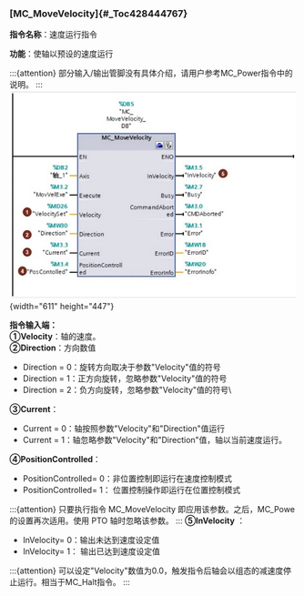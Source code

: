 ### [MC_MoveVelocity]{#_Toc428444767}

**指令名称**：速度运行指令

**功能**：使轴以预设的速度运行

:::{attention}
部分输入/输出管脚没有具体介绍，请用户参考MC_Power指令中的说明。
:::
![](images/08-1.jpg){width="611" height="447"}

**指令输入端：** \
**①Velocity**：轴的速度。\
**②Direction**：方向数值

-   Direction = 0：旋转方向取决于参数"Velocity"值的符号
-   Direction = 1：正方向旋转，忽略参数"Velocity"值的符号
-   Direction = 2：负方向旋转，忽略参数"Velocity"值的符号\

**③Current**：

-   Current = 0：轴按照参数"Velocity"和"Direction"值运行
-   Current = 1：轴忽略参数"Velocity"和"Direction"值，轴以当前速度运行。

**④PositionControlled**：

-   PositionControlled= 0：非位置控制即运行在速度控制模式
-   PositionControlled= 1： 位置控制操作即运行在位置控制模式

:::{attention}
只要执行指令 MC_MoveVelocity 即应用该参数。之后，MC_Powe的设置再次适用。使用 PTO 轴时忽略该参数。
:::
**⑤InVelocity** ：

-   InVelocity= 0：输出未达到速度设定值
-   InVelocity= 1： 输出已达到速度设定值

:::{attention}
可以设定"Velocity"数值为0.0，触发指令后轴会以组态的减速度停止运行。相当于MC_Halt指令。
:::